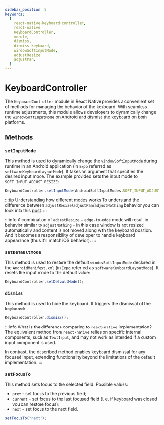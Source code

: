 ```yaml
---
sidebar_position: 5
keywords:
  [
    react-native-keyboard-controller,
    react-native,
    KeyboardController,
    module,
    dismiss,
    dismiss keyboard,
    windowSoftInputMode,
    adjustResize,
    adjustPan,
  ]
---
```


# KeyboardController

The `KeyboardController` module in React Native provides a convenient set of methods for managing the behavior of the keyboard. With seamless runtime adjustments, this module allows developers to dynamically change the `windowSoftInputMode` on Android and dismiss the keyboard on both platforms.

## Methods

### `setInputMode` <div class="label android"></div>

This method is used to dynamically change the `windowSoftInputMode` during runtime in an Android application (in `Expo` referred as `softwareKeyboardLayoutMode`). It takes an argument that specifies the desired input mode. The example provided sets the input mode to `SOFT_INPUT_ADJUST_RESIZE`:

```ts
KeyboardController.setInputMode(AndroidSoftInputModes.SOFT_INPUT_ADJUST_RESIZE);
```

:::tip Understanding how different modes works
To understand the difference between `adjustResize`/`adjustPan`/`adjustNothing` behavior you can look into this [post](https://stackoverflow.com/a/71301500/9272042).
:::

:::info
A combination of `adjustResize` + `edge-to-edge` mode will result in behavior similar to `adjustNothing` - in this case window is not resized automatically and content is not moved along with the keyboard position. And it becomes a responsibility of developer to handle keyboard appearance (thus it'll match iOS behavior).
:::

### `setDefaultMode` <div class="label android"></div>

This method is used to restore the default `windowSoftInputMode` declared in the `AndroidManifest.xml` (in `Expo` referred as `softwareKeyboardLayoutMode`). It resets the input mode to the default value:

```ts
KeyboardController.setDefaultMode();
```

### `dismiss`

This method is used to hide the keyboard. It triggers the dismissal of the keyboard:

```ts
KeyboardController.dismiss();
```

:::info What is the difference comparing to `react-native` implementation?
The equivalent method from `react-native` relies on specific internal components, such as `TextInput`, and may not work as intended if a custom input component is used.

In contrast, the described method enables keyboard dismissal for any focused input, extending functionality beyond the limitations of the default implementation.
:::

### `setFocusTo`

This method sets focus to the selected field. Possible values:

- `prev` - set focus to the previous field;
- `current` - set focus to the last focused field (i. e. if keyboard was closed you can restore focus);
- `next` - set focus to the next field.

```ts
setFocusTo("next");
```
